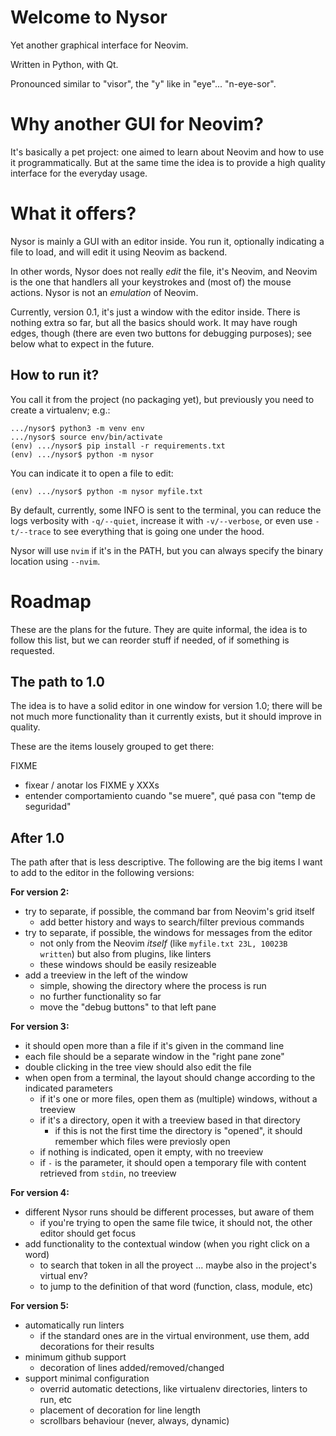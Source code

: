 # Welcome to Nysor

Yet another graphical interface for Neovim.

Written in Python, with Qt.

Pronounced similar to "visor", the "y" like in "eye"... "n-eye-sor".


# Why another GUI for Neovim?

It's basically a pet project: one aimed to learn about Neovim and how to use it programmatically. But at the same time the idea is to provide a high quality interface for the everyday usage.


# What it offers?

Nysor is mainly a GUI with an editor inside. You run it, optionally indicating a file to load, and will edit it using Neovim as backend.

In other words, Nysor does not really *edit* the file, it's Neovim, and Neovim is the one that handlers all your keystrokes and (most of) the mouse actions. Nysor is not an *emulation* of Neovim.

Currently, version 0.1, it's just a window with the editor inside. There is nothing extra so far, but all the basics should work. It may have rough edges, though (there are even two buttons for debugging purposes); see below what to expect in the future.


## How to run it?

You call it from the project (no packaging yet), but previously you need to create a virtualenv; e.g.:

```
.../nysor$ python3 -m venv env
.../nysor$ source env/bin/activate
(env) .../nysor$ pip install -r requirements.txt
(env) .../nysor$ python -m nysor
```

You can indicate it to open a file to edit:
```
(env) .../nysor$ python -m nysor myfile.txt
```

By default, currently, some INFO is sent to the terminal, you can reduce the logs verbosity with `-q/--quiet`, increase it with `-v/--verbose`, or even use `-t/--trace` to see everything that is going one under the hood.

Nysor will use `nvim` if it's in the PATH, but you can always specify the binary location using `--nvim`.


# Roadmap

These are the plans for the future. They are quite informal, the idea is to follow this list, but we can reorder stuff if needed, of if something is requested.

## The path to 1.0

The idea is to have a solid editor in one window for version 1.0; there will be not much more functionality than it currently exists, but it should improve in quality.

These are the items lousely grouped to get there:

FIXME
- fixear / anotar los FIXME y XXXs
- entender comportamiento cuando "se muere", qué pasa con "temp de seguridad"


## After 1.0

The path after that is less descriptive. The following are the big items I want to add to the editor in the following versions:

**For version 2:**
- try to separate, if possible, the command bar from Neovim's grid itself
    - add better history and ways to search/filter previous commands
- try to separate, if possible, the windows for messages from the editor
    - not only from the Neovim *itself* (like `myfile.txt 23L, 10023B written`) but also from plugins, like linters
    - these windows should be easily resizeable
- add a treeview in the left of the window
    - simple, showing the directory where the process is run
    - no further functionality so far
    - move the "debug buttons" to that left pane

**For version 3:**
- it should open more than a file if it's given in the command line
- each file should be a separate window in the "right pane zone"
- double clicking in the tree view should also edit the file
- when open from a terminal, the layout should change according to the indicated parameters
    - if it's one or more files, open them as (multiple) windows, without a treeview
    - if it's a directory, open it with a treeview based in that directory
        - if this is not the first time the directory is "opened", it should remember which files were previosly open
    - if nothing is indicated, open it empty, with no treeview
    - if `-` is the parameter, it should open a temporary file with content retrieved from `stdin`, no treeview

**For version 4:**
- different Nysor runs should be different processes, but aware of them
    - if you're trying to open the same file twice, it should not, the other editor should get focus
- add functionality to the contextual window (when you right click on a word)
    - to search that token in all the proyect ... maybe also in the project's virtual env?
    - to jump to the definition of that word (function, class, module, etc)

**For version 5:**
- automatically run linters
    - if the standard ones are in the virtual environment, use them, add decorations for their results
- minimum github support
    - decoration of lines added/removed/changed
- support minimal configuration
    - overrid automatic detections, like virtualenv directories, linters to run, etc
    - placement of decoration for line length
    - scrollbars behaviour (never, always, dynamic)
